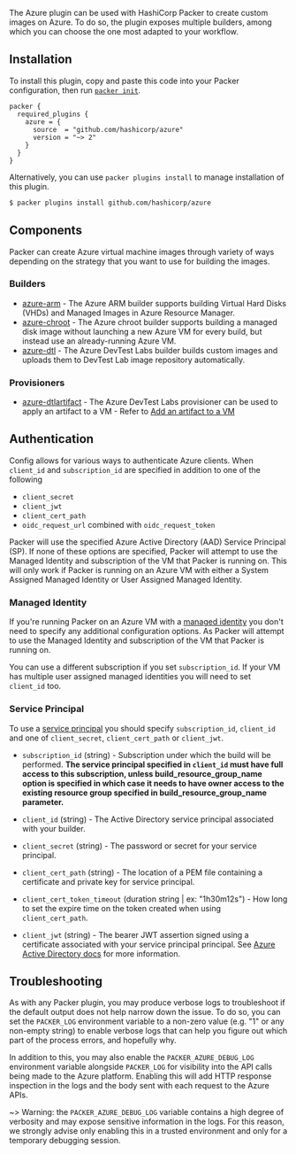 The Azure plugin can be used with HashiCorp Packer to create custom images on Azure.
To do so, the plugin exposes multiple builders, among which you can choose the one most adapted to your workflow.

## Installation

To install this plugin, copy and paste this code into your Packer configuration, then run [`packer init`](https://www.packer.io/docs/commands/init).

```hcl
packer {
  required_plugins {
    azure = {
      source  = "github.com/hashicorp/azure"
      version = "~> 2"
    }
  }
}
```

Alternatively, you can use `packer plugins install` to manage installation of this plugin.

```sh
$ packer plugins install github.com/hashicorp/azure
```

## Components

Packer can create Azure virtual machine images through variety of ways depending on the strategy that you want to use for building the images.

### Builders

- [azure-arm](/packer/integrations/hashicorp/azure/latest/components/builder/arm) - The Azure ARM builder supports building Virtual Hard Disks (VHDs) and
  Managed Images in Azure Resource Manager.
- [azure-chroot](/packer/integrations/hashicorp/azure/latest/components/builder/chroot) - The Azure chroot builder supports building a managed disk image without
  launching a new Azure VM for every build, but instead use an already-running Azure VM.
- [azure-dtl](/packer/integrations/hashicorp/azure/latest/components/builder/dtl) - The Azure DevTest Labs builder builds custom images and uploads them to DevTest Lab image repository automatically.

### Provisioners

- [azure-dtlartifact](/packer/integrations/hashicorp/azure/latest/components/provisioner/dtlartifact) - The Azure DevTest Labs provisioner can be used to apply an artifact to a VM - Refer to [Add an artifact to a VM](https://docs.microsoft.com/en-us/azure/devtest-labs/add-artifact-vm)

## Authentication

<!-- Code generated from the comments of the Config struct in builder/azure/common/client/config.go; DO NOT EDIT MANUALLY -->

Config allows for various ways to authenticate Azure clients.  When
`client_id` and `subscription_id` are specified in addition to one of the following
* `client_secret`
* `client_jwt`
* `client_cert_path`
* `oidc_request_url` combined with `oidc_request_token`

Packer will use the specified Azure Active Directory (AAD) Service Principal (SP).
If none of these options are specified, Packer will attempt to use the Managed Identity
and subscription of the VM that Packer is running on.  This will only work if
Packer is running on an Azure VM with either a System Assigned Managed
Identity or User Assigned Managed Identity.

<!-- End of code generated from the comments of the Config struct in builder/azure/common/client/config.go; -->


### Managed Identity

If you're running Packer on an Azure VM with a [managed
identity](https://packer.io/docs/builders/azure#azure-managed-identity) you
don't need to specify any additional configuration options. As Packer will
attempt to use the Managed Identity and subscription of the VM that Packer is
running on.

You can use a different subscription if you set `subscription_id`.  If your VM
has multiple user assigned managed identities you will need to set `client_id`
too.

### Service Principal

To use a [service principal](https://packer.io/docs/builders/azure#azure-active-directory-service-principal)
you should specify `subscription_id`, `client_id` and one of `client_secret`,
`client_cert_path` or `client_jwt`.

- `subscription_id` (string) - Subscription under which the build will be
  performed. **The service principal specified in `client_id` must have full
  access to this subscription, unless build_resource_group_name option is
  specified in which case it needs to have owner access to the existing
  resource group specified in build_resource_group_name parameter.**

- `client_id` (string) - The Active Directory service principal associated with
  your builder.

- `client_secret` (string) - The password or secret for your service principal.

- `client_cert_path` (string) - The location of a PEM file containing a
  certificate and private key for service principal.

- `client_cert_token_timeout` (duration string | ex: "1h30m12s") - How long to set the expire time on the token created when using
  `client_cert_path`.

- `client_jwt` (string) - The bearer JWT assertion signed using a certificate
  associated with your service principal principal. See [Azure Active
  Directory docs](https://docs.microsoft.com/en-us/azure/active-directory/develop/active-directory-certificate-credentials)
  for more information.

## Troubleshooting

As with any Packer plugin, you may produce verbose logs to troubleshoot if the default output does not help narrow down the issue.
To do so, you can set the `PACKER_LOG` environment variable to a non-zero value (e.g. "1" or any non-empty string) to enable verbose logs that can help you figure out which part of the process errors, and hopefully why.

In addition to this, you may also enable the `PACKER_AZURE_DEBUG_LOG` environment variable alongside `PACKER_LOG` for visibility into the API calls being made to the Azure platform.
Enabling this will add HTTP response inspection in the logs and the body sent with each request to the Azure APIs.

~> Warning: the `PACKER_AZURE_DEBUG_LOG` variable contains a high degree of verbosity and may expose sensitive information in the logs. For this reason, we strongly advise only enabling this in a trusted environment and only for a temporary debugging session.
